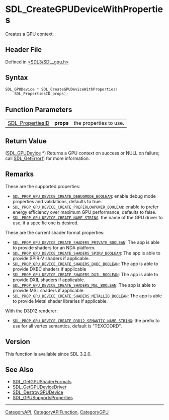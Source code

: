 # SDL_CreateGPUDeviceWithProperties

Creates a GPU context.

## Header File

Defined in [<SDL3/SDL_gpu.h>](https://github.com/libsdl-org/SDL/blob/main/include/SDL3/SDL_gpu.h)

## Syntax

```c
SDL_GPUDevice * SDL_CreateGPUDeviceWithProperties(
    SDL_PropertiesID props);
```

## Function Parameters

|                                      |           |                        |
| ------------------------------------ | --------- | ---------------------- |
| [SDL_PropertiesID](SDL_PropertiesID) | **props** | the properties to use. |

## Return Value

([SDL_GPUDevice](SDL_GPUDevice) *) Returns a GPU context on success or NULL
on failure; call [SDL_GetError](SDL_GetError)() for more information.

## Remarks

These are the supported properties:

- [`SDL_PROP_GPU_DEVICE_CREATE_DEBUGMODE_BOOLEAN`](SDL_PROP_GPU_DEVICE_CREATE_DEBUGMODE_BOOLEAN):
  enable debug mode properties and validations, defaults to true.
- [`SDL_PROP_GPU_DEVICE_CREATE_PREFERLOWPOWER_BOOLEAN`](SDL_PROP_GPU_DEVICE_CREATE_PREFERLOWPOWER_BOOLEAN):
  enable to prefer energy efficiency over maximum GPU performance, defaults
  to false.
- [`SDL_PROP_GPU_DEVICE_CREATE_NAME_STRING`](SDL_PROP_GPU_DEVICE_CREATE_NAME_STRING):
  the name of the GPU driver to use, if a specific one is desired.

These are the current shader format properties:

- [`SDL_PROP_GPU_DEVICE_CREATE_SHADERS_PRIVATE_BOOLEAN`](SDL_PROP_GPU_DEVICE_CREATE_SHADERS_PRIVATE_BOOLEAN):
  The app is able to provide shaders for an NDA platform.
- [`SDL_PROP_GPU_DEVICE_CREATE_SHADERS_SPIRV_BOOLEAN`](SDL_PROP_GPU_DEVICE_CREATE_SHADERS_SPIRV_BOOLEAN):
  The app is able to provide SPIR-V shaders if applicable.
- [`SDL_PROP_GPU_DEVICE_CREATE_SHADERS_DXBC_BOOLEAN`](SDL_PROP_GPU_DEVICE_CREATE_SHADERS_DXBC_BOOLEAN):
  The app is able to provide DXBC shaders if applicable
- [`SDL_PROP_GPU_DEVICE_CREATE_SHADERS_DXIL_BOOLEAN`](SDL_PROP_GPU_DEVICE_CREATE_SHADERS_DXIL_BOOLEAN):
  The app is able to provide DXIL shaders if applicable.
- [`SDL_PROP_GPU_DEVICE_CREATE_SHADERS_MSL_BOOLEAN`](SDL_PROP_GPU_DEVICE_CREATE_SHADERS_MSL_BOOLEAN):
  The app is able to provide MSL shaders if applicable.
- [`SDL_PROP_GPU_DEVICE_CREATE_SHADERS_METALLIB_BOOLEAN`](SDL_PROP_GPU_DEVICE_CREATE_SHADERS_METALLIB_BOOLEAN):
  The app is able to provide Metal shader libraries if applicable.

With the D3D12 renderer:

- [`SDL_PROP_GPU_DEVICE_CREATE_D3D12_SEMANTIC_NAME_STRING`](SDL_PROP_GPU_DEVICE_CREATE_D3D12_SEMANTIC_NAME_STRING):
  the prefix to use for all vertex semantics, default is "TEXCOORD".

## Version

This function is available since SDL 3.2.0.

## See Also

- [SDL_GetGPUShaderFormats](SDL_GetGPUShaderFormats)
- [SDL_GetGPUDeviceDriver](SDL_GetGPUDeviceDriver)
- [SDL_DestroyGPUDevice](SDL_DestroyGPUDevice)
- [SDL_GPUSupportsProperties](SDL_GPUSupportsProperties)

----
[CategoryAPI](CategoryAPI), [CategoryAPIFunction](CategoryAPIFunction), [CategoryGPU](CategoryGPU)

